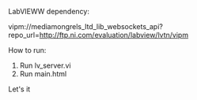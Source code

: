 LabVIEWW dependency:

vipm://mediamongrels_ltd_lib_websockets_api?repo_url=http://ftp.ni.com/evaluation/labview/lvtn/vipm

How to run:
1. Run lv_server.vi
2. Run main.html

Let's it

